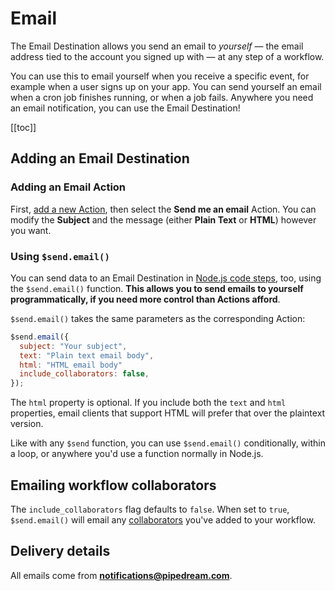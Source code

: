 # Email

The Email Destination allows you send an email to _yourself_ — the email address tied to the account you signed up with — at any step of a workflow.

You can use this to email yourself when you receive a specific event, for example when a user signs up on your app. You can send yourself an email when a cron job finishes running, or when a job fails. Anywhere you need an email notification, you can use the Email Destination!

[[toc]]

## Adding an Email Destination

### Adding an Email Action

First, [add a new Action](/workflows/steps/actions/#adding-a-new-action), then select the **Send me an email** Action. You can modify the **Subject** and the message (either **Plain Text** or **HTML**) however you want.

### Using `$send.email()`

You can send data to an Email Destination in [Node.js code steps](/workflows/steps/code/), too, using the `$send.email()` function. **This allows you to send emails to yourself programmatically, if you need more control than Actions afford**.

`$send.email()` takes the same parameters as the corresponding Action:

```javascript
$send.email({
  subject: "Your subject",
  text: "Plain text email body",
  html: "HTML email body"
  include_collaborators: false,
});
```

The `html` property is optional. If you include both the `text` and `html` properties, email clients that support HTML will prefer that over the plaintext version.

Like with any `$send` function, you can use `$send.email()` conditionally, within a loop, or anywhere you'd use a function normally in Node.js.

## Emailing workflow collaborators

The `include_collaborators` flag defaults to `false`. When set to `true`, `$send.email()` will email any [collaborators](/workflows/settings/#collaborators) you've added to your workflow.

## Delivery details

All emails come from **notifications@pipedream.com**.

<Footer />
